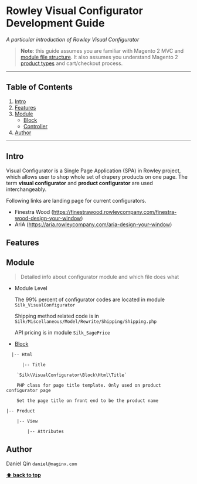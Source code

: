 # Rowley Visual Configurator Development Guide

*A particular introduction of Rowley Visual Configurator*

> **Note**: this guide assumes you are familiar with Magento 2 MVC and [module file structure](https://devdocs.magento.com/guides/v2.3/extension-dev-guide/build/module-file-structure.html). It also assumes you understand Magento 2 [product types](https://docs.magento.com/m2/ee/user_guide/catalog/product-types.html) and cart/checkout process.

---

## Table of Contents

  1. [Intro](#intro)
  2. [Features](#features)
  3. [Module](#module)
      - [Block](#module-block)
      - [Controller](#module-controller)
  4. [Author](#author)

---

## Intro

  Visual Configurator is a Single Page Application (SPA) in Rowley project, which allows user to shop whole set of drapery products on one page. The term **visual configurator** and **product configurator** are used interchangeably.
  
  Following links are landing page for current configurators.
  - Finestra Wood (https://finestrawood.rowleycompany.com/finestra-wood-design-your-window)
  - AriA (https://aria.rowleycompany.com/aria-design-your-window)


## Features


## Module

  > Detailed info about configurator module and which file does what

  - Module Level
  
    The 99% percent of configurator codes are located in module `Silk_VisualConfigurator`
    
    Shipping method related code is in `Silk/Miscellaneous/Model/Rewrite/Shipping/Shipping.php`
    
    API pricing is in module `Silk_SagePrice`
    

  <a name="module-block"></a>
  - [Block](#module-block)
  
  ~~~~
    |-- Html

        |-- Title

  ~~~~    
        `Silk\VisualConfigurator\Block\Html\Title`

        PHP class for page title template. Only used on product configurator page
      
        Set the page title on front end to be the product name
  
    |-- Product
 
        |-- View
 
            |-- Attributes

## Author

  Daniel Qin
  `daniel@maginx.com`
  
**[⬆ back to top](#table-of-contents)**
